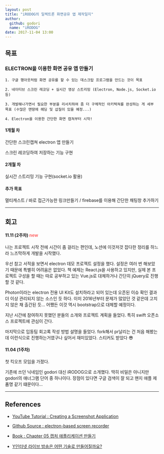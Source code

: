 ```yaml
---
layout: post
title: "iRODOG의 일렉트론 화면공유 앱 제작일지"
author: 
  github: godori
  name: "iRODOG"
date: 2017-11-04 13:00
---
```


## 목표

### ELECTRON을 이용한 화면 공유 앱 만들기
```
1. 구글 행아웃처럼 화면 공유를 할 수 있는 데스크탑 프로그램을 만드는 것이 목표

2. 네이티브 스크린 레코딩 + 실시간 영상 스트리밍 (Electron, Node.js, Socket.io 등)

3. 개발해나가면서 필요한 부분을 리서치하여 좀 더 구체적인 아키텍쳐를 완성하는 게 세부 목표 (수많은 맨땅에 헤딩 및 삽질이 있을 예정...)

4. Electron을 이용한 간단한 화면 캡쳐부터 시작!
```

#### 1개월 차
간단한 스크린캡쳐 electron 앱 만들기

스크린 레코딩하여 저장하는 기능 구현

#### 2개월 차
실시간 스트리밍 기능 구현(socket.io 활용)

#### 추가 목표
멀티캐스트 / 바로 접근가능한 링크만들기 / firebase를 이용해 간단한 채팅창 추가하기

---

## 회고

#### 11.11 (2주차) <span style="color:#ff6464; size:10;">new</span>

나는 프로젝트 시작 전에 시간이 좀 걸리는 편인데, 노션에 이것저것 잡다한 정리를 하느라 느즈막하게 개발을 시작했다.

우선 참고 서적을 보면서 electron 데모 프로젝트 설정을 했다. 설정은 여러 번 해보았기 때문에 특별히 어려움은 없었다.
책 예제는 React.js을 사용하고 있지만, 실제 본 프로젝트 구성을 할 때는 따로 공부하고 있는 Vue.js로 대체하거나 간단히 jQuery로 진행할 것 같다.

Photon이라는 electron 전용 UI Kit도 설치하라고 되어 있는데 오픈된 이슈 확인 결과 더 이상 관리되지 않는 소스인 듯 하다.
이미 2016년부터 문제가 많았던 것 같은데 고치지 않은 채 출간된 듯... 어쨌든 이것 역시 bootstrap으로 대체할 예정이다.

지난 시간에 참여하지 못했던 분들의 소개와 프로젝트 계획을 들었다. 특히 swift 오픈소스 프로젝트에 관심이 간다.

마지막으로 입동팀 회고록 작성 방법 설명을 들었다. fork해서 pr날리는 건 처음 해봤는데 이런식으로 진행하는거였구나 싶어서 재미있었다. 스티커도 받았다 😎



#### 11.04 (1주차)
첫 킥오프 모임을 가졌다.

기존에 쓰던 닉네임인 godori 대신 iRODOG으로 소개했다. 딱히 비밀은 아니지만 godori의 애너그램 단어 중 하나이다. 장점이 있다면 구글 검색이 잘 되고 왠지 애플 제품명 같기 떄문이다...

---
## References

* <a href="https://www.youtube.com/watch?v=D-OUETXO_3Y" target="_blank">YouTube Tutorial : Creating a Screenshot Application</a>  

* <a href="https://github.com/hokein/electron-screen-recorder" target="_blank">Github Source : electron-based screen recorder</a>  

* <a href="http://www.yes24.com/24/goods/45810297?scode=032&OzSrank=1" target="_blank">Book : Chapter 05 캡처 애플리케이션 만들기</a>  

* <a href="https://m.blog.naver.com/n_cloudplatform/221130819098" target="_blank">Y인터넷 라이브 방송은 어떤 기술로 만들어질까요?</a>  
